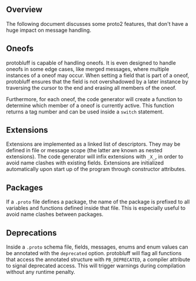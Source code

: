 ## Overview

The following document discusses some proto2 features, that don't have a huge
impact on message handling.

## Oneofs

protobluff is capable of handling oneofs. It is even designed to handle oneofs
in some edge cases, like merged messages, where multiple instances of a oneof
may occur. When setting a field that is part of a oneof, protobluff ensures
that the field is not overshadowed by a later instance by traversing the cursor
to the end and erasing all members of the oneof.

Furthermore, for each oneof, the code generator will create a function to
determine which member of a oneof is currently active. This function returns
a tag number and can be used inside a `switch` statement.

## Extensions

Extensions are implemented as a linked list of descriptors. They may be defined
in file or message scope (the latter are known as nested extensions). The
code generator will infix extensions with `_X_`, in order to avoid name clashes
with existing fields. Extensions are initialized automatically upon start up
of the program through constructor attributes.

## Packages

If a `.proto` file defines a package, the name of the package is prefixed to
all variables and functions defined inside that file. This is especially useful
to avoid name clashes between packages.

## Deprecations

Inside a `.proto` schema file, fields, messages, enums and enum values can be
annotated with the `deprecated` option. protobluff will flag all functions that
access the annotated structure with `PB_DEPRECATED`, a compiler attribute to
signal deprecated access. This will trigger warnings during compilation without
any runtime penalty.